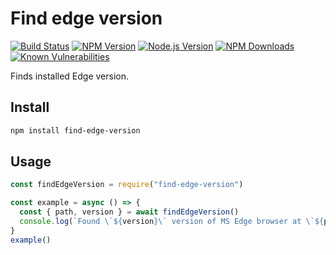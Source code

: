# Find edge version

[![Build Status](https://dev.azure.com/ksathyanm/GitHub/_apis/build/status/ksathyanm.find-edge-version?branchName=master)](https://dev.azure.com/ksathyanm/GitHub/_build/latest?definitionId=1&branchName=master)
[![NPM Version](https://img.shields.io/npm/v/find-edge-version)](https://www.npmjs.com/package/find-edge-version)
[![Node.js Version](https://img.shields.io/node/v/find-edge-version)](https://nodejs.org/en/download/)
[![NPM Downloads](https://img.shields.io/npm/dw/find-edge-version)](https://www.npmjs.com/package/find-edge-version)
[![Known Vulnerabilities](https://snyk.io/test/npm/find-edge-version/badge.svg)](https://snyk.io/test/npm/find-edge-version)

Finds installed Edge version.

## Install

```bash
npm install find-edge-version
```

## Usage

```js
const findEdgeVersion = require("find-edge-version")

const example = async () => {
  const { path, version } = await findEdgeVersion()
  console.log(`Found \`${version}\` version of MS Edge browser at \`${path}\``)
}
example()
```
